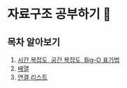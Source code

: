 # 자료구조 공부하기 🥅


## 목차 알아보기
1. [시간 복잡도, 공간 복잡도, Big-O 표기법](https://github.com/SanghyupTwo/Data-Structure/blob/main/time%20complexity/%EC%8B%9C%EA%B0%84%EB%B3%B5%EC%9E%A1%EB%8F%84.md)
2. [배열](https://github.com/SanghyupTwo/Data-Structure/blob/main/array/%EB%B0%B0%EC%97%B4.md)
3. [연결 리스트](https://github.com/SanghyupTwo/Data-Structure/blob/main/linked%20list/%EC%97%B0%EA%B2%B0%20%EB%A6%AC%EC%8A%A4%ED%8A%B8.md)
